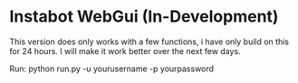 # Instabot WebGui (In-Development)
This version does only works with a few functions, i have only build on this for 24 hours. 
I will make it work better over the next few days. 

Run: 
python run.py -u yourusername -p yourpassword
